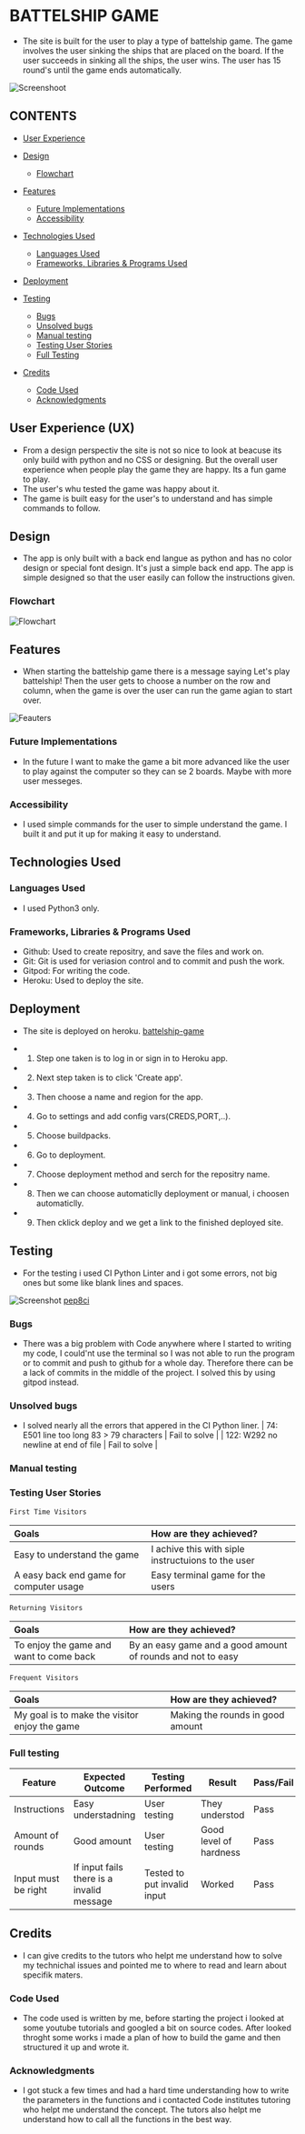 # BATTELSHIP GAME

- The site is built for the user to play a type of battelship game. The game involves the user sinking the ships that are placed on the board. If the user succeeds in sinking all the ships, the user wins. The user has 15 round's until the game ends automatically.

![Screenshoot](assets/img/screens.png) 


## CONTENTS

* [User Experience](#user-experience-ux)

* [Design](#design)
  * [Flowchart](#flowchart)

* [Features](#features)
  * [Future Implementations](#future-implementations)
  * [Accessibility](#accessibility)

* [Technologies Used](#technologies-used)
  * [Languages Used](#languages-used)
  * [Frameworks, Libraries & Programs Used](#frameworks-libraries--programs-used)

* [Deployment](#deployment)

* [Testing](#testing)
   * [Bugs](#bugs)
   * [Unsolved bugs](#unsolved-bugs)
   * [Manual testing](#manual-testing)
   * [Testing User Stories](#testing-user-stories)
   * [Full Testing](#Full-Testing)

   
* [Credits](#credits)
  * [Code Used](#code-used)
  * [Acknowledgments](#acknowledgments)

## User Experience (UX)

- From a design perspectiv the site is not so nice to look at beacuse its only build with python and no CSS or designing. But the overall user experience when people play the game they are happy. Its a fun game to play.
- The user's whu tested the game was happy about it.
- The game is built easy for the user's to understand and has simple commands to follow.

## Design

- The app is only built with a back end langue as python and has no color design or special font design. It's just a simple back end app. The app is simple designed so that the user easily can follow the instructions given.

### Flowchart

![Flowchart](assets/img/diagram.png)

## Features

- When starting the battelship game there is a message saying Let's play battelship! Then the user gets to choose a number on the row and column,  when the game is over the user can run the game agian to start over.

![Feauters](assets/img/sitepage.png)

### Future Implementations

- In the future I want to make the game a bit more advanced like the user to play against the computer so they can se 2 boards. Maybe with more user messeges. 

### Accessibility

- I used simple commands for the user to simple understand the game. I built it and put it up for making it easy to understand.

## Technologies Used

### Languages Used

- I used Python3 only.

### Frameworks, Libraries & Programs Used

- Github: Used to create repositry, and save the files and work on.
- Git: Git is used for veriasion control and to commit and push the work.
- Gitpod: For writing the code.
- Heroku: Used to deploy the site.

## Deployment 

- The site is deployed on heroku. 
[battelship-game](https://battelship-game.herokuapp.com/)

- 1. Step one taken is to log in or sign in to Heroku app.
- 2. Next step taken is to click 'Create app'.
- 3. Then choose a name and region for the app.
- 4. Go to settings and add config vars(CREDS,PORT,..).
- 5. Choose buildpacks.
- 6. Go to deployment.
- 7. Choose deployment method and serch for the repositry name.
- 8. Then we can choose automaticlly deployment or manual, i choosen automaticlly.
- 9. Then cklick deploy and we get a link to the finished deployed site. 

## Testing

- For the testing i used CI Python Linter and i got some errors, not big ones but some like blank lines and spaces. 

![Screenshot](assets/img/CIPythonLinter.png)
[pep8ci](http://pep8ci.herokuapp.com/)

### Bugs

- There was a big problem with Code anywhere where I started to writing my code, I could'nt use the terminal so I was not able to run the program or to commit and push  to github for a whole day. Therefore there can be a lack of commits in the middle of the project. I solved this by using gitpod instead. 

### Unsolved bugs

- I solved nearly all the errors that appered in the CI Python liner. 
| 74: E501 line too long 83 > 79 characters | Fail to solve |
| 122: W292 no newline at end of file | Fail to solve |

### Manual testing

### Testing User Stories

`First Time Visitors`

| Goals | How are they achieved? |
| :--- | :--- |
| Easy to understand the game | I achive this with siple instructuions to the user |
| A easy back end game for computer usage | Easy terminal game for the users |

`Returning Visitors`

|  Goals | How are they achieved? |
| :--- | :--- |
| To enjoy the game and want to come back | By an easy game and a good amount of rounds and not to easy |

`Frequent Visitors`

| Goals | How are they achieved? |
| :--- | :--- |
| My goal is to make the visitor enjoy the game | Making the rounds in good amount |

### Full testing

| Feature | Expected Outcome | Testing Performed | Result | Pass/Fail |
| --- | --- | --- | --- | --- |
| Instructions | Easy understadning | User testing | They understod | Pass |
| Amount of rounds | Good amount | User testing | Good level of hardness | Pass |
| Input must be right | If input fails there is a invalid message | Tested to put invalid input | Worked | Pass |

## Credits

- I can give credits to the tutors who helpt me understand how to solve my technichal issues and pointed me to where to read and learn about specifik maters.

### Code Used

- The code used is written by me, before starting the project i looked at some youtube tutorials and googled a bit on source codes. After looked throght some works i made a plan of how to build the game and then structured it up and wrote it. 

###  Acknowledgments

- I got stuck a few times and had a hard time understanding how to write the parameters in the functions and i contacted Code institutes tutoring who helpt me understand the concept. The tutors also helpt me understand how to call all the functions in the best way.

